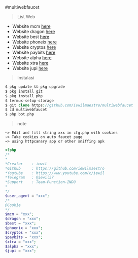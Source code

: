 #multiwebfaucet
> List Web
 - Website mcm [here](https://mcmfaucets.xyz/?r=V3pOBJBHzw)
 - Website dragon [here](https://dragonfaucets.xyz/?r=nmRQ141d2)
 - Website best [here](https://bestautofaucet.com/?r=afmPGdwLmq)
 - Website phoneix [here](https://phoenixfaucets.xyz/?r=tEsBn0C0-6)
 - Website cryptos [here](https://bit.ly/3K8WQVV)
 - Website paybits [here](https://bit.ly/3qnZMpN)
 - Website alpha [here](https://bit.ly/3FMKuiI)
 - Website xtra [here](https://auto.xtrabits.click/?r=KZvCn7u1V)
 - Website jupi [here](https://jupiterfaucet.net/?r=H_ZyyHAqV)

> Instalasi
```php
$ pkg update && pkg upgrade
$ pkg install git
$ pkg install php
$ termux-setup-storage
$ git clone https://github.com/iewilmaestro/multiwebfaucet
$ cd multiwebfaucet
$ php bot.php
```
> note
```
~> Edit and fill string xxx in cfg.php with cookies
~> Take cookies on auto faucet page
~> using httpcanary app or other sniffing apk
```
```php
<?php
/*
*
*Creator	: iewil
*Github		: https://github.com/iewilmaestro
*Youtube	: https://www.youtube.com/c/iewil
*Telegram	: @iewil57
*Support	: Team-Function-INDO
*
*/
$user_agent = "xxx";
/*
@Cookie
*/
$mcm = "xxx";
$dragon = "xxx";
$best = "xxx";
$phoenix = "xxx";
$cryptos = "xxx";
$paybits = "xxx";
$xtra = "xxx";
$alpha = "xxx";
$jupi = "xxx";
```
